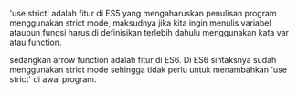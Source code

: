 'use strict' adalah fitur di ES5 yang mengaharuskan penulisan program menggunakan strict mode, maksudnya jika kita ingin menulis variabel ataupun fungsi harus di definisikan terlebih dahulu menggunakan kata var atau function.

sedangkan arrow function adalah fitur di ES6. Di ES6 sintaksnya sudah menggunakan strict mode sehingga tidak perlu untuk menambahkan 'use strict' di awal program.
